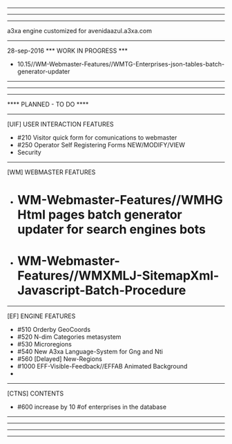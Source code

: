 *************************************************
*************************************************
*************************************************
a3xa engine customized for avenidaazul.a3xa.com 
*************************************************

28-sep-2016 *** WORK IN PROGRESS ***


- 10.15//WM-Webmaster-Features//WMTG-Enterprises-json-tables-batch-generator-updater

*************************************************
*************************************************
*************************************************
**** PLANNED - TO DO ****





______________________________________________
[UIF] USER INTERACTION FEATURES

* #210 Visitor quick form for comunications to webmaster 
* #250 Operator Self Registering Forms NEW/MODIFY/VIEW 
* Security

______________________________________________
[WM] WEBMASTER FEATURES

* # WM-Webmaster-Features//WMHG Html pages batch generator updater for search engines bots
* # WM-Webmaster-Features//WMXMLJ-SitemapXml-Javascript-Batch-Procedure

______________________________________________
[EF] ENGINE FEATURES

* #510 Orderby GeoCoords 
* #520 N-dim Categories metasystem 
* #530 Microregions 
* #540 New A3xa Language-System for Gng and Nti
* #560 [Delayed] New-Regions
* #1000 EFF-Visible-Feedback//EFFAB Animated Background
* 
______________________________________________
[CTNS] CONTENTS

* #600 increase by 10 #of enterprises in the database 

______________________________________________
*************************************************
*************************************************
*************************************************



